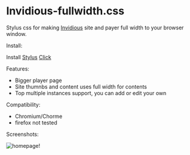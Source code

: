 # Invidious-fullwidth.css

Stylus css for making [Invidious](https://github.com/iv-org/invidious) site and payer full width to your browser window.

Install:

Install [Stylus](https://github.com/openstyles/stylus)
[Click](https://raw.githubusercontent.com/debpalash/Invidious-fullwidth.css/main/Invidious-fullwidth.css)

Features:

* Bigger player page
* Site thumnbs and content uses full width for contents
* Top multiple instances support, you can add or edit your own

Compatibility:

* Chromium/Chorme
* firefox not tested


Screenshots:

![homepage!](/shot1.png "Invidious-fullwidth.css")
